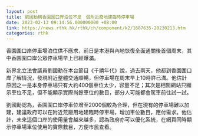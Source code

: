 ```yaml
---
layout: post
title: 劉國勳稱香園圍口岸泊位不足　倡附近廢地建臨時停車場
date: 2023-02-13 09:14:56.000000000 +08:00
link: https://news.rthk.hk/rthk/ch/component/k2/1687635-20230213.htm
categories: rthk
---
```


香園圍口岸停車場泊位供不應求，前日是本港與內地恢復全面通關後首個周末，其中香園圍口岸公眾停車場早上已經爆滿。

新界北立法會議員劉國勳在本台節目《千禧年代》說，過去兩天，他都到香園圍口岸了解情況，發現附近整體交通順暢，但停車場在周末早上10時許已滿。他估計原因之一是本身停車場只有大約400個車位太少，容量不足；其次是相關網站只顯示車位不足，但不能顯示實際尚餘車位的數目，部分人可能都會駕車前往試一試。

劉國勳認為，香園圍口岸停車位增至2000個較為合理，但在現有的停車場難以加建，建議政府可以在附近荒廢用地建臨時停車場，增加車位數目，應付需求。他估計，未來這個口岸的使用量會越來越多，認為政府亦可以優化系統，在網頁同時顯示停車場車位使用的實際數目，方便市民查看。
